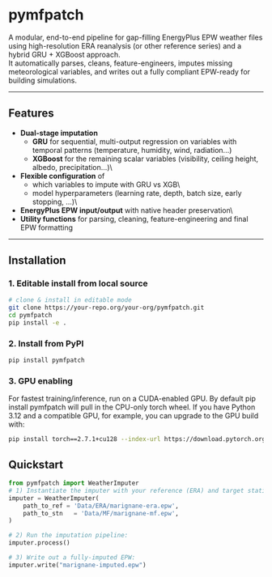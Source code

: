 # pymfpatch

A modular, end-to-end pipeline for gap-filling EnergyPlus EPW weather files using high-resolution ERA reanalysis (or other reference series) and a hybrid GRU + XGBoost approach.  
It automatically parses, cleans, feature-engineers, imputes missing meteorological variables, and writes out a fully compliant EPW-ready for building simulations.

------------------------------------------------------------------------

## Features

-   **Dual-stage imputation**
    -   **GRU** for sequential, multi-output regression on variables with temporal patterns (temperature, humidity, wind, radiation...)
    -   **XGBoost** for the remaining scalar variables (visibility, ceiling height, albedo, precipitation...)\
-   **Flexible configuration** of
    -   which variables to impute with GRU vs XGB\
    -   model hyperparameters (learning rate, depth, batch size, early stopping, ...)\
-   **EnergyPlus EPW input/output** with native header preservation\
-   **Utility functions** for parsing, cleaning, feature-engineering and final EPW formatting

------------------------------------------------------------------------

## Installation

### 1. Editable install from local source
``` bash
# clone & install in editable mode
git clone https://your-repo.org/your-org/pymfpatch.git
cd pymfpatch
pip install -e .
```

### 2. Install from PyPI
``` bash
pip install pymfpatch
```

### 3. GPU enabling
For fastest training/inference, run on a CUDA-enabled GPU.
By default pip install pymfpatch will pull in the CPU-only torch wheel.
If you have Python 3.12 and a compatible GPU, for example, you can upgrade to the GPU build with:
``` bash
pip install torch==2.7.1+cu128 --index-url https://download.pytorch.org/whl/cu128
```

## Quickstart

``` python
from pymfpatch import WeatherImputer
# 1) Instantiate the imputer with your reference (ERA) and target station EPWs:
imputer = WeatherImputer(
    path_to_ref = 'Data/ERA/marignane-era.epw',
    path_to_stn   = 'Data/MF/marignane-mf.epw',
)

# 2) Run the imputation pipeline:
imputer.process()

# 3) Write out a fully-imputed EPW:
imputer.write("marignane-imputed.epw")
```
